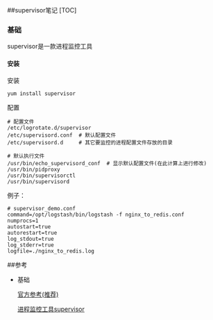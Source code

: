 ##supervisor笔记
[TOC]

### 基础

supervisor是一款进程监控工具

#### 安装

安装

```shell
yum install supervisor
```

配置

```shell
# 配置文件
/etc/logrotate.d/supervisor
/etc/supervisord.conf  # 默认配置文件
/etc/supervisord.d	   # 其它要监控的进程配置文件存放的目录

# 默认执行文件
/usr/bin/echo_supervisord_conf  # 显示默认配置文件(在此计算上进行修改)
/usr/bin/pidproxy
/usr/bin/supervisorctl
/usr/bin/supervisord
```

例子：

```shell
# supervisor_demo.conf
command=/opt/logstash/bin/logstash -f nginx_to_redis.conf
numprocs=1
autostart=true
autorestart=true
log_stdout=true
log_stderr=true
logfile=./nginx_to_redis.log
```

 ##参考

- 基础

  [官方参考(推荐)](http://www.supervisord.org/running.html)

  [进程监控工具supervisor](http://www.toutiao.com/i6461940746659299854/)